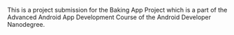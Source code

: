 This is a project submission for the Baking App Project which is a part of the Advanced Android App Development Course of the Android Developer Nanodegree.
